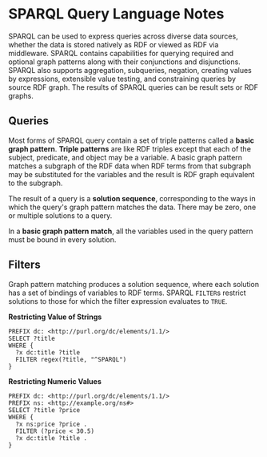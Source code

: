 # SPARQL Query Language Notes

SPARQL can be used to express queries across diverse data sources, whether the data is stored natively as RDF or viewed as RDF via middleware. SPARQL contains capabilities for querying required and optional graph patterns along with their conjunctions and disjunctions. SPARQL also supports aggregation, subqueries, negation, creating values by expressions, extensible value testing, and constraining queries by source RDF graph. The results of SPARQL queries can be result sets or RDF graphs.


## Queries

Most forms of SPARQL query contain a set of triple patterns called a **basic graph pattern**. **Triple patterns** are like RDF triples except that each of the subject, predicate, and object may be a variable. A basic graph pattern matches a subgraph of the RDF data when RDF terms from that subgraph may be substituted for the variables and the result is RDF graph equivalent to the subgraph.

The result of a query is a **solution sequence**, corresponding to the ways in which the query's graph pattern matches the data. There may be zero, one or multiple solutions to a query.

In a **basic graph pattern match**, all the variables used in the query pattern must be bound in every solution.


## Filters

Graph pattern matching produces a solution sequence, where each solution has a set of bindings of variables to RDF terms. SPARQL `FILTER`s restrict solutions to those for which the filter expression evaluates to `TRUE`.

**Restricting Value of Strings**

```sparql
PREFIX dc: <http://purl.org/dc/elements/1.1/>
SELECT ?title
WHERE {
  ?x dc:title ?title
  FILTER regex(?title, "^SPARQL") 
}
```

**Restricting Numeric Values**

```sparql
PREFIX dc: <http://purl.org/dc/elements/1.1/>
PREFIX ns: <http://example.org/ns#>
SELECT ?title ?price
WHERE {
  ?x ns:price ?price .
  FILTER (?price < 30.5)
  ?x dc:title ?title .
}
```
